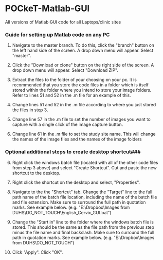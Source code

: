 # POCkeT-Matlab-GUI
All versions of Matlab GUI code for all Laptops/clinic sites

### Guide for setting up Matlab code on any PC ###

1. Navigate to the master branch. To do this, click the "branch" button on the left hand side of the screen. A drop down menu        will appear. Select "master".

2. Click the "Download or clone" button on the right side of the screen. A drop down menu will appear. Select "Download ZIP".

3. Extract the files to the folder of your choosing on your pc. It is recommended that you store the code files in a folder          which is itself stored within the folder where you intend to store your image folders. Refer to lines 51 and 52 in the .m          file for an example of this.

4. Change lines 51 and 52 in the .m file according to where you just stored the files in step 3.

5. Change line 57 in the .m file to set the number of images you want to capture with a single click of the image capture            button.

6. Change line 61 in the .m file to set the study site name. This will change the names of the image files and the names of the
   image folders
   
### Optional additional steps to create desktop shortcut###

6. Right click the windows batch file (located with all of the other code files from step 3 above) and select "Create Shortcut".      Cut and paste the new shortcut to the desktop.
   
7. Right click the shortcut on the desktop and select, "Properties". 

8. Navigate to the the "Shortcut" tab. Change the "Target" line to the full path name of the batch file location, including the      name of the batch file and file extension. Make sure to surround the full path in quotation marks. See example below.
   (e.g. "E:\Dropbox\Images from DUHS\DO_NOT_TOUCH\English_Cervix_GUI.bat")
   
9. Change the "Start in" line to the folder where the windows batch file is stored. This should be the same as the file path          from the previous step minus the file name and final backslash. Make sure to surround the full path in quotation marks. See        example below.
   (e.g. "E:\Dropbox\Images from DUHS\DO_NOT_TOUCH")

10. Click "Apply". Click "OK".
